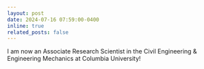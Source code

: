 ```yaml
---
layout: post
date: 2024-07-16 07:59:00-0400
inline: true
related_posts: false
---
```


I am now an Associate Research Scientist in the Civil Engineering & Engineering Mechanics at Columbia University!